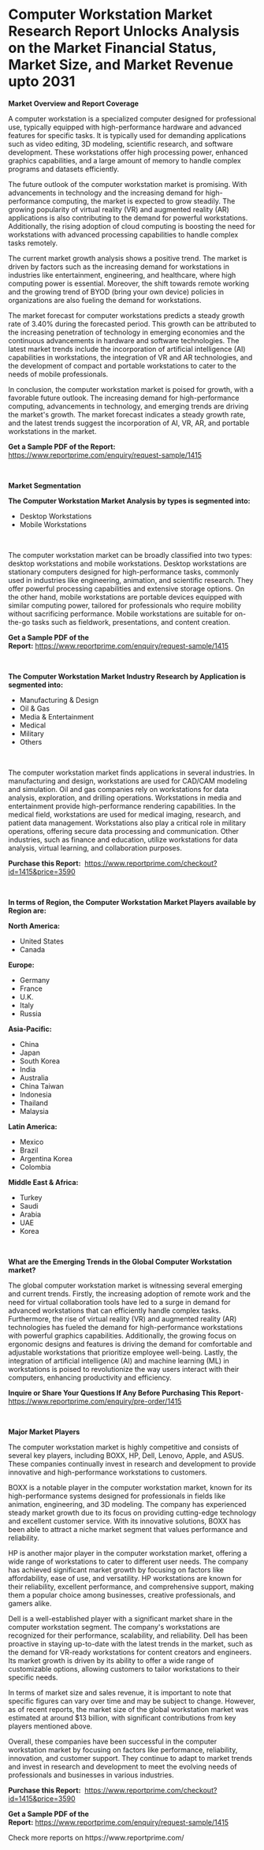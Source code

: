 <p><h1>Computer Workstation Market Research Report Unlocks Analysis on the Market Financial Status, Market Size, and Market Revenue upto 2031</h1></p><p><strong>Market Overview and Report Coverage</strong></p>
<p><p>A computer workstation is a specialized computer designed for professional use, typically equipped with high-performance hardware and advanced features for specific tasks. It is typically used for demanding applications such as video editing, 3D modeling, scientific research, and software development. These workstations offer high processing power, enhanced graphics capabilities, and a large amount of memory to handle complex programs and datasets efficiently.</p><p>The future outlook of the computer workstation market is promising. With advancements in technology and the increasing demand for high-performance computing, the market is expected to grow steadily. The growing popularity of virtual reality (VR) and augmented reality (AR) applications is also contributing to the demand for powerful workstations. Additionally, the rising adoption of cloud computing is boosting the need for workstations with advanced processing capabilities to handle complex tasks remotely.</p><p>The current market growth analysis shows a positive trend. The market is driven by factors such as the increasing demand for workstations in industries like entertainment, engineering, and healthcare, where high computing power is essential. Moreover, the shift towards remote working and the growing trend of BYOD (bring your own device) policies in organizations are also fueling the demand for workstations.</p><p>The market forecast for computer workstations predicts a steady growth rate of 3.40% during the forecasted period. This growth can be attributed to the increasing penetration of technology in emerging economies and the continuous advancements in hardware and software technologies. The latest market trends include the incorporation of artificial intelligence (AI) capabilities in workstations, the integration of VR and AR technologies, and the development of compact and portable workstations to cater to the needs of mobile professionals.</p><p>In conclusion, the computer workstation market is poised for growth, with a favorable future outlook. The increasing demand for high-performance computing, advancements in technology, and emerging trends are driving the market's growth. The market forecast indicates a steady growth rate, and the latest trends suggest the incorporation of AI, VR, AR, and portable workstations in the market.</p></p>
<p><strong>Get a Sample PDF of the Report:</strong> <a href="https://www.reportprime.com/enquiry/request-sample/1415">https://www.reportprime.com/enquiry/request-sample/1415</a></p>
<p>&nbsp;</p>
<p><strong>Market Segmentation</strong></p>
<p><strong>The Computer Workstation Market Analysis by types is segmented into:</strong></p>
<p><ul><li>Desktop Workstations</li><li>Mobile Workstations</li></ul></p>
<p>&nbsp;</p>
<p><p>The computer workstation market can be broadly classified into two types: desktop workstations and mobile workstations. Desktop workstations are stationary computers designed for high-performance tasks, commonly used in industries like engineering, animation, and scientific research. They offer powerful processing capabilities and extensive storage options. On the other hand, mobile workstations are portable devices equipped with similar computing power, tailored for professionals who require mobility without sacrificing performance. Mobile workstations are suitable for on-the-go tasks such as fieldwork, presentations, and content creation.</p></p>
<p><strong>Get a Sample PDF of the Report:</strong>&nbsp;<a href="https://www.reportprime.com/enquiry/request-sample/1415">https://www.reportprime.com/enquiry/request-sample/1415</a></p>
<p>&nbsp;</p>
<p><strong>The Computer Workstation Market Industry Research by Application is segmented into:</strong></p>
<p><ul><li>Manufacturing & Design</li><li>Oil & Gas</li><li>Media & Entertainment</li><li>Medical</li><li>Military</li><li>Others</li></ul></p>
<p>&nbsp;</p>
<p><p>The computer workstation market finds applications in several industries. In manufacturing and design, workstations are used for CAD/CAM modeling and simulation. Oil and gas companies rely on workstations for data analysis, exploration, and drilling operations. Workstations in media and entertainment provide high-performance rendering capabilities. In the medical field, workstations are used for medical imaging, research, and patient data management. Workstations also play a critical role in military operations, offering secure data processing and communication. Other industries, such as finance and education, utilize workstations for data analysis, virtual learning, and collaboration purposes.</p></p>
<p><strong>Purchase this Report:</strong>&nbsp; <a href="https://www.reportprime.com/checkout?id=1415&price=3590">https://www.reportprime.com/checkout?id=1415&price=3590</a></p>
<p>&nbsp;</p>
<p><strong>In terms of Region, the Computer Workstation Market Players available by Region are:</strong></p>
<p>
    <p> <strong> North America: </strong>
        <ul>
            <li>United States</li>
            <li>Canada</li>
        </ul>
        </p> 
    <p> <strong> Europe: </strong>
        <ul>
            <li>Germany</li>
            <li>France</li>
            <li>U.K.</li>
            <li>Italy</li>
            <li>Russia</li>
        </ul>
        </p> 
    <p> <strong> Asia-Pacific: </strong>
        <ul>
            <li>China</li>
            <li>Japan</li>
            <li>South Korea</li>
            <li>India</li>
            <li>Australia</li>
            <li>China Taiwan</li>
            <li>Indonesia</li>
            <li>Thailand</li>
            <li>Malaysia</li>
        </ul>
        </p> 
    <p> <strong> Latin America: </strong>
        <ul>
            <li>Mexico</li>
            <li>Brazil</li>
            <li>Argentina Korea</li>
            <li>Colombia</li>
        </ul>
        </p> 
    <p> <strong> Middle East & Africa: </strong>
        <ul>
            <li>Turkey</li>
            <li>Saudi</li>
            <li>Arabia</li>
            <li>UAE</li>
            <li>Korea</li>
        </ul>
    </p>
    </p>
<p>&nbsp;</p>
<p><strong>What are the Emerging Trends in the Global Computer Workstation market?</strong></p>
<p><p>The global computer workstation market is witnessing several emerging and current trends. Firstly, the increasing adoption of remote work and the need for virtual collaboration tools have led to a surge in demand for advanced workstations that can efficiently handle complex tasks. Furthermore, the rise of virtual reality (VR) and augmented reality (AR) technologies has fueled the demand for high-performance workstations with powerful graphics capabilities. Additionally, the growing focus on ergonomic designs and features is driving the demand for comfortable and adjustable workstations that prioritize employee well-being. Lastly, the integration of artificial intelligence (AI) and machine learning (ML) in workstations is poised to revolutionize the way users interact with their computers, enhancing productivity and efficiency.</p></p>
<p><strong>Inquire or Share Your Questions If Any Before Purchasing This Report</strong>- <a href="https://www.reportprime.com/enquiry/pre-order/1415">https://www.reportprime.com/enquiry/pre-order/1415</a></p>
<p>&nbsp;</p>
<p><strong>Major Market Players</strong></p>
<p><p>The computer workstation market is highly competitive and consists of several key players, including BOXX, HP, Dell, Lenovo, Apple, and ASUS. These companies continually invest in research and development to provide innovative and high-performance workstations to customers.</p><p>BOXX is a notable player in the computer workstation market, known for its high-performance systems designed for professionals in fields like animation, engineering, and 3D modeling. The company has experienced steady market growth due to its focus on providing cutting-edge technology and excellent customer service. With its innovative solutions, BOXX has been able to attract a niche market segment that values performance and reliability.</p><p>HP is another major player in the computer workstation market, offering a wide range of workstations to cater to different user needs. The company has achieved significant market growth by focusing on factors like affordability, ease of use, and versatility. HP workstations are known for their reliability, excellent performance, and comprehensive support, making them a popular choice among businesses, creative professionals, and gamers alike.</p><p>Dell is a well-established player with a significant market share in the computer workstation segment. The company's workstations are recognized for their performance, scalability, and reliability. Dell has been proactive in staying up-to-date with the latest trends in the market, such as the demand for VR-ready workstations for content creators and engineers. Its market growth is driven by its ability to offer a wide range of customizable options, allowing customers to tailor workstations to their specific needs.</p><p>In terms of market size and sales revenue, it is important to note that specific figures can vary over time and may be subject to change. However, as of recent reports, the market size of the global workstation market was estimated at around $13 billion, with significant contributions from key players mentioned above.</p><p>Overall, these companies have been successful in the computer workstation market by focusing on factors like performance, reliability, innovation, and customer support. They continue to adapt to market trends and invest in research and development to meet the evolving needs of professionals and businesses in various industries.</p></p>
<p><strong>Purchase this Report:</strong>&nbsp;&nbsp;<a href="https://www.reportprime.com/checkout?id=1415&price=3590">https://www.reportprime.com/checkout?id=1415&price=3590</a></p>
<p></p>
<p><strong>Get a Sample PDF of the Report:</strong>&nbsp;<a href="https://www.reportprime.com/enquiry/request-sample/1415">https://www.reportprime.com/enquiry/request-sample/1415</a></p>
<p>Check more reports on https://www.reportprime.com/</p>